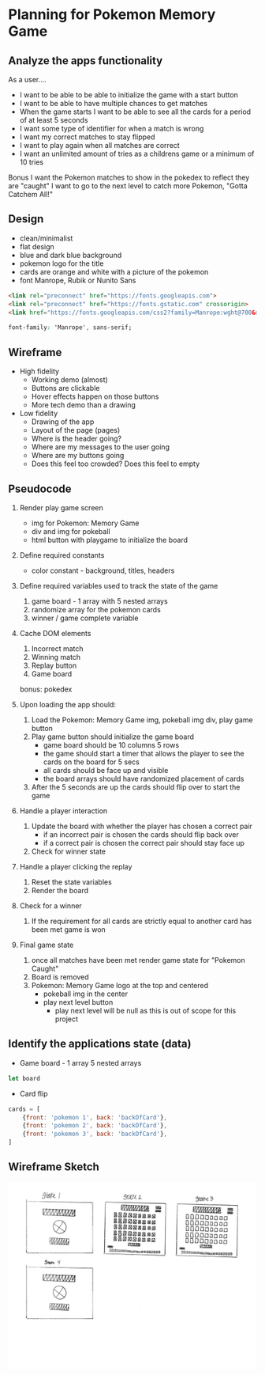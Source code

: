 # Planning for Pokemon Memory Game

## Analyze the apps functionality

As a user....
- I want to be able to be able to initialize the game with a start button
- I want to be able to have multiple chances to get matches
- When the game starts I want to be able to see all the cards for a period of at least 5 seconds
- I want some type of identifier for when a match is wrong
- I want my correct matches to stay flipped
- I want to play again when all matches are correct
- I want an unlimited amount of tries as a childrens game or a minimum of 10 tries

Bonus
I want the Pokemon matches to show in the pokedex to reflect they are "caught"
I want to go to the next level to catch more Pokemon, "Gotta Catchem All!"

## Design

- clean/minimalist
- flat design
- blue and dark blue background
- pokemon logo for the title
- cards are orange and white with a picture of the pokemon
- font Manrope, Rubik or Nunito Sans
```html
<link rel="preconnect" href="https://fonts.googleapis.com">
<link rel="preconnect" href="https://fonts.gstatic.com" crossorigin>
<link href="https://fonts.googleapis.com/css2?family=Manrope:wght@700&display=swap" rel="stylesheet">
```
```css
font-family: 'Manrope', sans-serif;
```

## Wireframe
- High fidelity
    - Working demo (almost)
    - Buttons are clickable
    - Hover effects happen on those buttons
    - More tech demo than a drawing
- Low fidelity
    - Drawing of the app
    - Layout of the page (pages)
    - Where is the header going?
    - Where are my messages to the user going
    - Where are my buttons going
    - Does this feel too crowded? Does this feel to empty

## Pseudocode

1) Render play game screen
    - img for Pokemon: Memory Game 
    - div and img for pokeball
    - html button with playgame to initialize the board
    
2) Define required constants
    - color constant - background, titles, headers

3) Define required variables used to track the state of the game
    1) game board - 1 array with 5 nested arrays
    2) randomize array for the pokemon cards
    3) winner / game complete variable

4) Cache DOM elements
    1) Incorrect match
    2) Winning match
    3) Replay button
    4) Game board

    bonus: pokedex
    
5) Upon loading the app should:
    1) Load the Pokemon: Memory Game img, pokeball img div, play game button
    2) Play game button should initialize the game board 
        - game board should be 10 columns 5 rows
        - the game should start a timer that allows the player to see the cards on the board for 5 secs
        - all cards should be face up and visible 
        - the board arrays should have randomized placement of cards
    3) After the 5 seconds are up the cards should flip over to start the game

6) Handle a player interaction
    1) Update the board with whether the player has chosen a correct pair
        - if an incorrect pair is chosen the cards should flip back over
        - if a correct pair is chosen the correct pair should stay face up
    2) Check for winner state

7) Handle a player clicking the replay
    1) Reset the state variables
    2) Render the board

8) Check for a winner
    1) If the requirement for all cards are strictly equal to another card has been met game is won

9) Final game state
    1) once all matches have been met render game state for "Pokemon Caught"
    2) Board is removed
    3) Pokemon: Memory Game logo at the top and centered
        - pokeball img in the center 
        - play next level button
            - play next level will be null as this is out of scope for this project

## Identify the applications state (data)

- Game board - 1 array 5 nested arrays
```js
let board
```
- Card flip
```js
cards = [
    {front: 'pokemon 1', back: 'backOfCard'},
    {front: 'pokemon 2', back: 'backOfCard'},
    {front: 'pokemon 3', back: 'backOfCard'},
]
```

## Wireframe Sketch

![Alt text](https://github.com/xaviercarter/Pokemon-Memory-Game/blob/c5b9906d9f6830e757c258e3f55799d5d142d8b3/Pokemon%20Memory%20Game%20Sketch.png)
